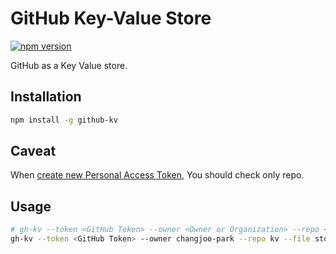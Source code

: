 # GitHub Key-Value Store

[![npm version](https://badge.fury.io/js/github-kv.svg)](https://badge.fury.io/js/github-kv)

GitHub as a Key Value store.

## Installation

```bash
npm install -g github-kv
```

## Caveat


When [create new Personal Access Token](https://github.com/settings/tokens/new), You should check only repo.


## Usage

```bash
# gh-kv --token <GitHub Token> --owner <Owner or Organization> --repo <REPO_NAME> --file <TARGET_FILENAME> --extract <OUTPUT_FILENAME>
gh-kv --token <GitHub Token> --owner changjoo-park --repo kv --file store.json --extract key.json
```
